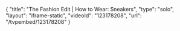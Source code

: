{
    "title": "The Fashion Edit | How to Wear: Sneakers",
    "type": "solo",
    "layout": "iframe-static",
    "videoId": "123178208",
    "url": "\/tvpembed\/123178208"
}